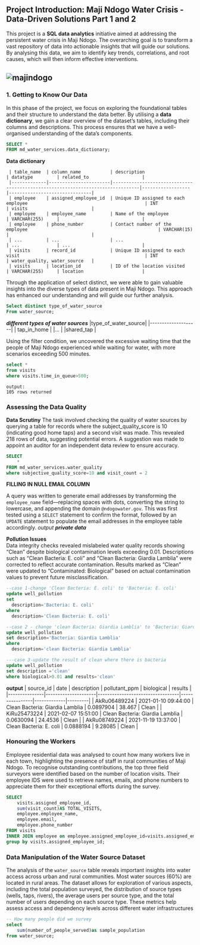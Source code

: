 ## Project Introduction: Maji Ndogo Water Crisis - Data-Driven Solutions Part 1 and 2

This project is a **SQL data analytics** initiative aimed at addressing the persistent water crisis in Maji Ndogo.
The overarching goal is to transform a vast repository of data into actionable insights that will guide our solutions. 
By analysing this data, we aim to identify key trends, correlations, and root causes, which will then inform effective interventions.

![majindogo](https://github.com/user-attachments/assets/c8bafd61-c236-47a1-8c4b-84852720ff25)
---

### 1. **Getting to Know Our Data**

In this phase of the project, we focus on exploring the foundational tables and their structure to understand the data better.
By utilising a **data dictionary**, we gain a clear overview of the dataset’s tables, including their columns and descriptions.
This process ensures that we have a well-organised understanding of the data’s components.    

```sql
SELECT *
FROM md_water_services.data_dictionary;
```
**Data dictionary**
```
 | table_name  | column_name           | description                                                                    | datatype         | related_to                    |
 |-------------|-----------------------|--------------------------------------------------------------------------------|------------------|-------------------------------|
 | employee    | assigned_employee_id  | Unique ID assigned to each employee                                            | INT              | visits                        |
 | employee    | employee_name         | Name of the employee                                                           | VARCHAR(255)     |                               |
 | employee    | phone_number          | Contact number of the employee                                                 | VARCHAR(15)      |                               |
 | ...         | ...                   | ...                                                                            | ...              | ...                           |
 | visits      | record_id             | Unique ID assigned to each visit                                               | INT              | water_quality, water_source   |
 | visits      | location_id           | ID of the location visited                                                     | VARCHAR(255)     | location                      |
```
Through the application of select distinct, we were able to gain valuable insights into the diverse types of data present in Maji Ndogo. 
This approach has enhanced our understanding and will guide our further analysis.

```sql
Select distinct type_of_water_source
From water_source;
```
***different types of water sources***
|type_of_water_source|
|--------------------|
| tap_in_home        |
|...                 |
|shared_tap          |
    
Using the filter condition, we uncovered the excessive waiting time that the people of Maji Ndogo experienced while waiting for water, with more scenarios exceeding 500 minutes.

```sql
select *
from visits
where visits.time_in_queue>500;
```
```
output:
105 rows returned
```

### Assessing the Data Quality
**Data Scrutiny**
The task involved checking the quality of water sources by querying a table for records where the subject_quality_score is 10 (indicating good home taps) and a second visit was made. This revealed 218 rows of data, suggesting potential errors.
A suggestion was made to appoint an auditor for an independent data review to ensure accuracy.

```sql
SELECT 
	*
FROM md_water_services.water_quality
where subjective_quality_score=10 and visit_count = 2
```

**FILLING IN NULL EMAIL COLUMN**  

A query was written to generate email addresses by transforming the `employee_name` field—replacing spaces with dots, converting the string to lowercase, and appending the domain `@ndogowater.gov`. This was first tested using a `SELECT` statement to confirm the format,
followed by an `UPDATE` statement to populate the email addresses in the employee table accordingly.
*output*
***_private data_***

**Pollution Issues**  
Data integrity checks revealed mislabeled water quality records showing “Clean” despite biological contamination levels exceeding 0.01. Descriptions such as “Clean Bacteria: E. coli” and “Clean Bacteria: Giardia Lamblia” were corrected to reflect accurate contamination.
Results marked as “Clean” were updated to “Contaminated: Biological” based on actual contamination values to prevent future misclassification.

```sql
--case 1-change 'Clean Bacteria: E. coli' to 'Bacteria: E. coli'
update well_pollution
set
  description='Bacteria: E. coli'
where
  description='Clean Bacteria: E. coli'

--case 2 - change 'clean Bacteria: Giardia Lamblia' to 'Bacteria: Giardia Lamblia'
update well_pollution
set description='Bacteria: Giardia Lamblia'
where
  description='clean Bacteria: Giardia Lamblia'

---case 3-update the result of clean where there is bacteria
update well_pollution
set description ='clean'
where biological>0.01 and results='clean'
```

**output**
| source_id     | date                | description                     | pollutant_ppm | biological | results |
|---------------|---------------------|----------------------------------|----------------|-------------|---------|
| AkRu06489224  | 2021-01-10 09:44:00 | Clean Bacteria: Giardia Lamblia | 0.0897904     | 38.467      | Clean   |
| KiRu25473224  | 2021-02-07 15:51:00 | Clean Bacteria: Giardia Lamblia | 0.0630094     | 24.4536     | Clean   |
| AkRu08749224  | 2021-11-19 13:37:00 | Clean Bacteria: E. coli         | 0.0888194     | 9.28085     | Clean   |

### Honouring the Workers
Employee residential data was analysed to count how many workers live in each town, highlighting the presence of staff in rural communities of Maji Ndogo. 
To recognise outstanding contributions, the top three field surveyors were identified based on the number of location visits. Their employee IDS were used to retrieve names, emails, and phone numbers to appreciate them
for their exceptional efforts during the survey.

```SQL
SELECT
	visits.assigned_employee_id,
    sum(visit_count)AS TOTAL_VISITS,
    employee.employee_name,
    employee.email,
    employee.phone_number
FROM visits
INNER JOIN employee on employee.assigned_employee_id=visits.assigned_employee_id
group by visits.assigned_employee_id;
```

### Data Manipulation of the Water Source Dataset 

The analysis of the `water_source` table reveals important insights into water access across urban and rural communities. Most water sources (60%) are located in rural areas. The dataset allows for exploration of various aspects, including the total population surveyed, the distribution of source types (wells, taps, rivers), the average users per source type, and the total number of users depending on each source type.
These metrics help assess access and dependency levels across different water infrastructures

```sql
-- How many people did we survey
select 
	sum(number_of_people_served)as sample_population
from water_source;
```
